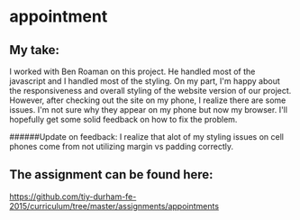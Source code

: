 # appointment

## My take:
I worked with Ben Roaman on this project. He handled most of the javascript and I handled most of the styling. On my part, I'm happy about the responsiveness and overall styling of the website version of our project. However, after checking out the site on my phone, I realize there are some issues. I'm not sure why they appear on my phone but now my browser. I'll hopefully get some solid feedback on how to fix the problem.

######Update on feedback:
I realize that alot of my styling issues on cell phones come from not utilizing margin vs padding correctly.

## The assignment can be found here:

https://github.com/tiy-durham-fe-2015/curriculum/tree/master/assignments/appointments

